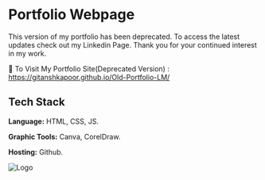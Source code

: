 # Portfolio Webpage

This version of my portfolio has been deprecated. To access the latest updates check out my Linkedin Page. Thank you for your continued interest in my work.

🌟 To Visit My Portfolio Site(Deprecated Version) : https://gitanshkapoor.github.io/Old-Portfolio-LM/

## Tech Stack

**Language:** HTML, CSS, JS.

**Graphic Tools:** Canva, CorelDraw.

**Hosting:** Github.


![Logo](https://assets-global.website-files.com/5e39e095596498a8b9624af1/5ffca6e3e0d8ad9231cc2af6_Portfolio-course---final.png)
